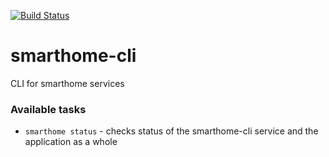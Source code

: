 [![Build Status](https://travis-ci.org/smart-evolution/smarthome.svg?branch=master)](https://travis-ci.org/smart-evolution/smarthome)

# smarthome-cli
CLI for smarthome services

### Available tasks
* `smarthome status` - checks status of the smarthome-cli service and the application as a whole
